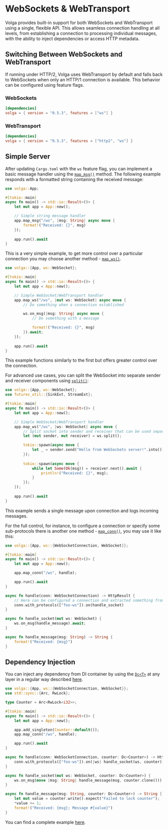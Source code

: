 # WebSockets & WebTransport

Volga provides built-in support for both WebSockets and WebTransport using a single, flexible API. This allows seamless connection handling at all levels, from establishing a connection to processing individual messages, with the ability to inject dependencies or access HTTP metadata.

## Switching Between WebSockets and WebTransport

If running under HTTP/2, Volga uses WebTransport by default and falls back to WebSockets when only an HTTP/1 connection is available. This behavior can be configured using feature flags.

### WebSockets
```toml
[dependencies]
volga = { version = "0.5.3", features = ["ws"] }
```

### WebTransport
```toml
[dependencies]
volga = { version = "0.5.3", features = ["http2", "ws"] }
```

## Simple Server

After updating `Cargo.toml` with the `ws` feature flag, you can implement a basic message handler using the [`map_msg()`](https://docs.rs/volga/latest/volga/app/struct.App.html#method.map_msg) method. The following example responds with a formatted string containing the received message:

```rust
use volga::App;

#[tokio::main]
async fn main() -> std::io::Result<()> {
    let mut app = App::new();

    // Simple string message handler
    app.map_msg("/ws", |msg: String| async move {
        format!("Received: {}", msg)
    });
    
    app.run().await
}
```

This is a very simple example, to get more control over a particular connection you may choose another method - [`map_ws()`](https://docs.rs/volga/latest/volga/app/struct.App.html#method.map_ws).

```rust
use volga::{App, ws::WebSocket};

#[tokio::main]
async fn main() -> std::io::Result<()> {
    let mut app = App::new();

    // Simple WebSocket/WebTransport handler
    app.map_ws("/ws", |mut ws: WebSocket| async move {
        // Do something when a connection established

        ws.on_msg(|msg: String| async move {
            // Do something with a message

            format!("Received: {}", msg)
        }).await;
    });
    
    app.run().await
}
```

This example functions similarly to the first but offers greater control over the connection.

For advanced use cases, you can split the WebSocket into separate sender and receiver components using [`split()`](https://docs.rs/volga/latest/volga/ws/websocket/struct.WebSocket.html#method.split):

```rust
use volga::{App, ws::WebSocket};
use futures_util::{SinkExt, StreamExt};

#[tokio::main]
async fn main() -> std::io::Result<()> {
    let mut app = App::new();

    // Simple WebSocket/WebTransport handler
    app.map_ws("/ws", |ws: WebSocket| async move {
        // Split socket into sender and receiver that can be used separately
        let (mut sender, mut receiver) = ws.split();

        tokio::spawn(async move {
            let _ = sender.send("Hello from WebSockets server!".into()).await;
        });
        
        tokio::spawn(async move {
            while let Some(Ok(msg)) = receiver.next().await {
                println!("Received: {}", msg);
            }
        });
    });
    
    app.run().await
}
```

This example sends a single message upon connection and logs incoming messages.

For the full control, for instance, to configure a connection or specify some sub-protocols there is another one method - [`map_conn()`](https://docs.rs/volga/latest/volga/app/struct.App.html#method.map_conn), you may use it like this:

```rust
use volga::{App, ws::{WebSocketConnection, WebSocket}};

#[tokio::main]
async fn main() -> std::io::Result<()> {
    let mut app = App::new();

    app.map_conn("/ws", handle);

    app.run().await
}

async fn handle(conn: WebSocketConnection) -> HttpResult {
    // Here can be configured a connection and extracted something from DI or HTTP metadata
    conn.with_protocols(["foo-ws"]).on(handle_socket)
}

async fn handle_socket(mut ws: WebSocket) {
    ws.on_msg(handle_message).await;
}

async fn handle_message(msg: String) -> String {
    format!("Received: {msg}")
}
```

## Dependency Injection

You can inject any dependency from DI container by using the [`Dc<T>`](https://docs.rs/volga/latest/volga/di/dc/struct.Dc.html) at any layer in a regular way described [here](/volga-docs/advanced/di.html).

```rust
use volga::{App, ws::{WebSocketConnection, WebSocket}};
use std::sync::{Arc, RwLock};

type Counter = Arc<RwLock<i32>>;

#[tokio::main]
async fn main() -> std::io::Result<()> {
    let mut app = App::new();

    app.add_singleton(Counter::default());
    app.map_conn("/ws", handle);

    app.run().await
}

async fn handle(conn: WebSocketConnection, counter: Dc<Counter>) -> HttpResult {
    conn.with_protocols(["foo-ws"]).on(|ws| handle_socket(ws, counter))
}

async fn handle_socket(mut ws: WebSocket, counter: Dc<Counter>) {
    ws.on_msg(move |msg: String| handle_message(msg, counter.clone())).await;
}

async fn handle_message(msg: String, counter: Dc<Counter>) -> String {
    let mut value = counter.write().expect("Failed to lock counter");
    *value += 1;
    format!("Received: {msg}; Message #{value}")
}
```

You can find a complete example [here](https://github.com/RomanEmreis/volga/blob/main/examples/websockets.rs).

